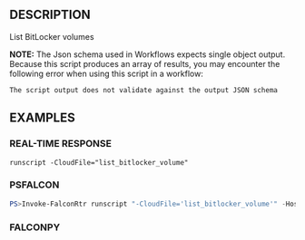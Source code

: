 ## DESCRIPTION
List BitLocker volumes

**NOTE:** The Json schema used in Workflows expects single object output. Because this script produces an array of
results, you may encounter the following error when using this script in a workflow:

```The script output does not validate against the output JSON schema```

## EXAMPLES

### REAL-TIME RESPONSE
```
runscript -CloudFile="list_bitlocker_volume"
```
### PSFALCON
```powershell
PS>Invoke-FalconRtr runscript "-CloudFile='list_bitlocker_volume'" -HostId <id>, <id>
```
### FALCONPY